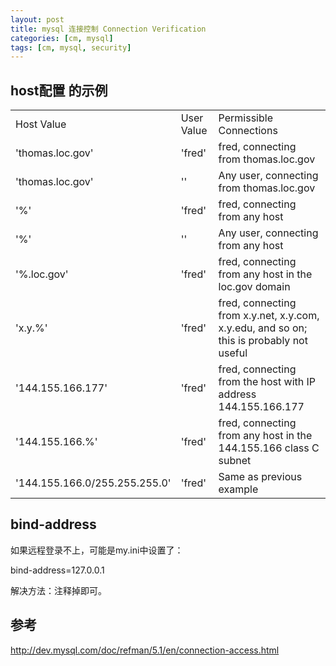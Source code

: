 ```yaml
---
layout: post
title: mysql 连接控制 Connection Verification
categories: [cm, mysql]
tags: [cm, mysql, security]
---
```



## host配置 的示例

<table>
  <tr>
  <td>Host Value</td>
  <td>User Value</td>
  <td>Permissible Connections</td>
  </tr>
  
  <tr>
  <td>'thomas.loc.gov'</td>
  <td>'fred'</td>
  <td>fred, connecting from thomas.loc.gov</td>
  </tr>
  
  <tr>
  <td>'thomas.loc.gov'</td>
  <td>''</td>
  <td>Any user, connecting from thomas.loc.gov</td>
  </tr>
  
  <tr>
  <td>'%'</td>
  <td>'fred'</td>
  <td>fred, connecting from any host</td>
  </tr>
  
  <tr>
  <td>'%'</td>
  <td>''</td>
  <td>Any user, connecting from any host</td>
  </tr>
  
  <tr>
  <td>'%.loc.gov'</td>
  <td>'fred'</td>
  <td>fred, connecting from any host in the loc.gov domain</td>
  </tr>
  
  <tr>
  <td>'x.y.%'</td>
  <td>'fred'</td>
  <td>fred, connecting from x.y.net, x.y.com, x.y.edu, and so on; this is probably not useful</td>
  </tr>
  
  <tr>
  <td>'144.155.166.177'</td>
  <td>'fred'</td>
  <td>fred, connecting from the host with IP address 144.155.166.177</td>
  </tr>
  
  <tr>
  <td>'144.155.166.%'</td>
  <td>'fred'</td>
  <td>fred, connecting from any host in the 144.155.166 class C subnet</td>
  </tr>
  
  <tr>
  <td>'144.155.166.0/255.255.255.0'</td>
  <td>'fred'</td>
  <td>Same as previous example</td>
  </tr>
</table>

## bind-address

如果远程登录不上，可能是my.ini中设置了：

bind-address=127.0.0.1

解决方法：注释掉即可。
 
 
## 参考

<http://dev.mysql.com/doc/refman/5.1/en/connection-access.html>

